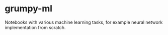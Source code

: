 # grumpy-ml
Notebooks with various machine learning tasks, for example neural network implementation from scratch.
